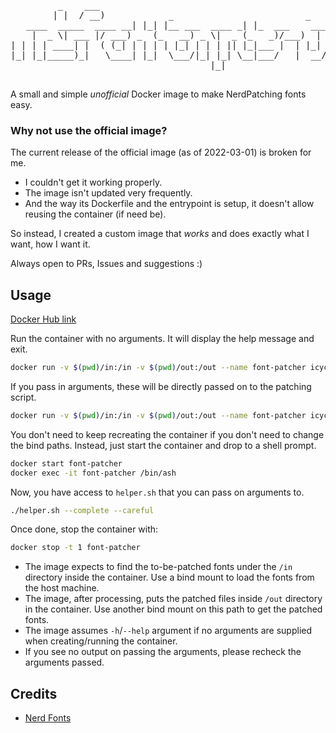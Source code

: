 <pre align="center">
         _    ___                                                _
        | |  / __)            _                         _       | |
   ____  _____  ____ __| |_| |__ ___  ____ _| |_  ___    ____  _____ _| |_ ____| |__  _____  ____
    |  _ \| ___ |/ ___) _  (_   __) _ \|  _ (_   _)/___)  |  _ \(____ (_   _) ___)  _ \| ___ |/ ___)
| | | | ____| |  ( (_| | | | | |_| | | | || |_|___ |  | |_| / ___ | | |( (___| | | | ____| |
|_| |_|_____)_|   \____| |_|  \___/|_| |_| \__|___/   |  __/\_____|  \__)____)_| |_|_____)_|
                   |_|

</pre>

A small and simple *unofficial* Docker image to make NerdPatching fonts easy.

### Why not use the official image?

The current release of the official image (as of 2022-03-01) is broken for me.
- I couldn't get it working properly.
- The image isn't updated very frequently.
- And the way its Dockerfile and the entrypoint is setup, it doesn't allow reusing the container (if need be).

So instead, I created a custom image that *works* and does exactly what I want, how I want it.

Always open to PRs, Issues and suggestions :)

## Usage

[Docker Hub link](https://hub.docker.com/r/icycomet/nerdfonts-patcher)

Run the container with no arguments. It will display the help message and exit.

```bash
docker run -v $(pwd)/in:/in -v $(pwd)/out:/out --name font-patcher icycomet/nerdfonts-patcher
```

If you pass in arguments, these will be directly passed on to the patching script.

```bash
docker run -v $(pwd)/in:/in -v $(pwd)/out:/out --name font-patcher icycomet/nerdfonts-patcher --complete --careful
```

You don't need to keep recreating the container if you don't need to change the bind paths.
Instead, just start the container and drop to a shell prompt.

```bash
docker start font-patcher
docker exec -it font-patcher /bin/ash
```

Now, you have access to `helper.sh` that you can pass on arguments to.

```bash
./helper.sh --complete --careful
```

Once done, stop the container with:

```bash
docker stop -t 1 font-patcher
```

- The image expects to find the to-be-patched fonts under the `/in` directory inside the container. Use a bind mount to load the fonts from the host machine.
- The image, after processing, puts the patched files inside `/out` directory in the container. Use another bind mount on this path to get the patched fonts.
- The image assumes `-h`/`--help` argument if no arguments are supplied when creating/running the container.
- If you see no output on passing the arguments, please recheck the arguments passed.

## Credits

- [Nerd Fonts](https://nerdfonts.com)
